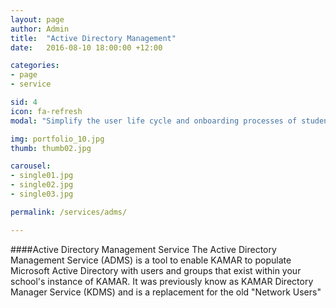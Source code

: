 ```yaml
---
layout: page
author: Admin
title:  "Active Directory Management"
date:   2016-08-10 18:00:00 +12:00

categories:
- page
- service

sid: 4
icon: fa-refresh
modal: "Simplify the user life cycle and onboarding processes of student and staff by synchronising your SMS with Active Directory."

img: portfolio_10.jpg
thumb: thumb02.jpg

carousel:
- single01.jpg
- single02.jpg
- single03.jpg

permalink: /services/adms/

---
```

####Active Directory Management Service
The Active Directory Management Service (ADMS) is a tool to enable KAMAR to populate Microsoft Active Directory with users and groups that exist within your school's instance of KAMAR. It was previously know as KAMAR Directory Manager Service (KDMS) and is a replacement for the old "Network Users"
